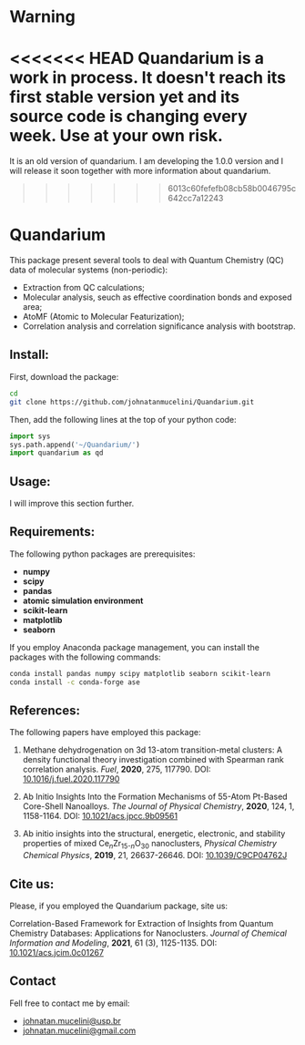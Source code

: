 # Warning 

<<<<<<< HEAD
**Quandarium is a work in process.** It doesn't reach its first stable version yet and its source code is changing every week. **Use at your own risk.**
=======
It is an old version of quandarium. I am developing the 1.0.0 version and I will release it soon together with more information about quandarium.
>>>>>>> 6013c60fefefb08cb58b0046795c642cc7a12243

# Quandarium 

This package present several tools to deal with Quantum Chemistry (QC) data of molecular systems (non-periodic): 
* Extraction from QC calculations;
* Molecular analysis, seuch as effective coordination bonds and exposed area;
* AtoMF (Atomic to Molecular Featurization);
* Correlation analysis and correlation significance analysis with bootstrap.

## Install:

First, download the package:
```bash
cd 
git clone https://github.com/johnatanmucelini/Quandarium.git
```

Then, add the following lines at the top of your python code:
```python
import sys
sys.path.append('~/Quandarium/')
import quandarium as qd
``` 

## Usage:

I will improve this section further.

## Requirements:

The following python packages are prerequisites:
- **numpy**
- **scipy**
- **pandas**
- **atomic simulation environment**
- **scikit-learn**
- **matplotlib**
- **seaborn**

If you employ Anaconda package management, you can install the packages with the following commands:
```bash 
conda install pandas numpy scipy matplotlib seaborn scikit-learn
conda install -c conda-forge ase
```

## References:

The following papers have employed this package:

1. Methane dehydrogenation on 3d 13-atom transition-metal clusters: A density functional theory investigation combined with Spearman rank correlation analysis. *Fuel*, **2020**, 275, 117790. DOI: [10.1016/j.fuel.2020.117790](https://www.sciencedirect.com/science/article/pii/S0016236120307857?via%3Dihub)

2. Ab Initio Insights Into the Formation Mechanisms of 55-Atom Pt-Based Core-Shell Nanoalloys. *The Journal of Physical Chemistry*, **2020**, 124, 1, 1158-1164. DOI: [10.1021/acs.jpcc.9b09561](https://pubs.acs.org/doi/abs/10.1021/acs.jpcc.9b09561)

3. Ab initio insights into the structural, energetic, electronic, and stability properties of mixed Ce<sub>*n*</sub>Zr<sub>15-*n*</sub>O<sub>30</sub> nanoclusters, *Physical Chemistry Chemical Physics*, **2019**, 21, 26637-26646. DOI: [10.1039/C9CP04762J](https://pubs.rsc.org/en/content/articlelanding/2019/CP/C9CP04762J)

## Cite us:

Please, if you employed the Quandarium package, site us:

Correlation-Based Framework for Extraction of Insights from Quantum Chemistry Databases: Applications for Nanoclusters. *Journal of Chemical Information and Modeling*, **2021**, 61 (3), 1125-1135. DOI: [10.1021/acs.jcim.0c01267](https://doi.org/10.1021/acs.jcim.0c01267)

## Contact

Fell free to contact me by email: 

* johnatan.mucelini@usp.br
* johnatan.mucelini@gmail.com
